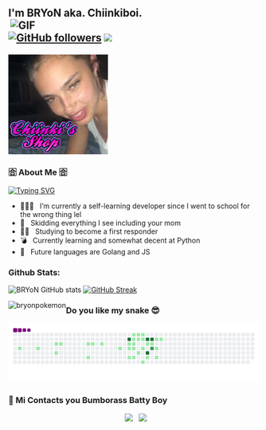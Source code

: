 <h2> I'm BRYoN aka. Chiinkiboi.
<img align="right" alt="GIF" src="https://github.com/bryonpokemon/bryonpokemon/blob/main/ass/ezgif.com-gif-maker.gif" width="500"/>

[![GitHub followers](https://img.shields.io/github/followers/bryonpokemon.svg?style=social&label=Followers)](https://github.com/bryonpokemon?tab=followers)
![](https://komarev.com/ghpvc/?username=bryonpokemon&color=ff1493&style=flat-square)
  
<img align="center" alt="Logo" width="200" src="https://github.com/bryonpokemon/bryonpokemon/blob/main/ass/server%20banner.jpg"/>

<h3> 🈴 About Me 🈴 </h3>

[![Typing SVG](https://readme-typing-svg.herokuapp.com?color=%23F709E5&lines=I'm+BRYoN+aka.+Chiinkiboi)](https://git.io/typing-svg)  
- 👨🏽‍🦼 &nbsp; I’m currently a self-learning developer since I went to school for the wrong thing lel
- 🤔 &nbsp; Skidding everything I see including your mom
- 👮🏿 &nbsp; Studying to become a first responder
- 💣 &nbsp; Currently learning and somewhat decent at Python
- 🦍 &nbsp; Future languages are Golang and JS
  
### Github Stats:

![BRYoN GitHub stats](https://github-readme-stats.vercel.app/api?username=bryonpokemon&show_icons=true&theme=radical) 
[![GitHub Streak](https://github-readme-streak-stats.herokuapp.com/?user=bryonpokemon&theme=radical)](https://git.io/streak-stats) 
<p><img align="left" src="https://github-readme-stats.vercel.app/api/top-langs/?username=bryonpokemon&layout=compact&text_color=daf7dc&bg_color=151515" alt="bryonpokemon" /></p>

### Do you like my snake 😎

![snake gif](https://github.com/bryonpokemon/bryonpokemon/blob/output/github-contribution-grid-snake.gif) 

<h3> 👾  Mi Contacts you Bumborass Batty Boy </h3>

<p align="center">
&nbsp; <a href="https://discord.gg/CRpJS9yGFG" target="_blank" rel="noopener noreferrer"><img src="https://raw.githubusercontent.com/rahuldkjain/github-profile-readme-generator/master/src/images/icons/Social/discord.svg" width="50" /></a>  
&nbsp; <a href="https://t.me/chiinkiboi" target="_blank" rel="noopener noreferrer"><img src="https://img.icons8.com/fluency/344/telegram-app.png" width="50" /></a>  
</p>

